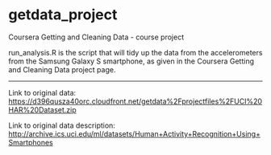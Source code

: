 getdata_project
===============

Coursera Getting and Cleaning Data - course project

run_analysis.R is the script that will tidy up the data from the accelerometers from the Samsung Galaxy S smartphone, as given in the Coursera Getting and Cleaning Data project page.


------------------
Link to original data: https://d396qusza40orc.cloudfront.net/getdata%2Fprojectfiles%2FUCI%20HAR%20Dataset.zip

Link to original data description: http://archive.ics.uci.edu/ml/datasets/Human+Activity+Recognition+Using+Smartphones
